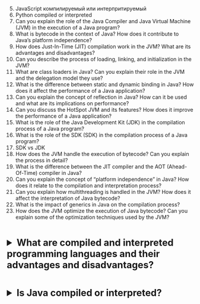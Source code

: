 
5. JavaScript компилируемый или интерпритируемый
6. Python compiled or interpreted
6. Can you explain the role of the Java Compiler and Java Virtual Machine (JVM) in the execution of a Java program?
7. What is bytecode in the context of Java? How does it contribute to Java’s platform independence?
8. How does Just-In-Time (JIT) compilation work in the JVM? What are its advantages and disadvantages?
9. Can you describe the process of loading, linking, and initialization in the JVM?
10. What are class loaders in Java? Can you explain their role in the JVM and the delegation model they use?
11. What is the difference between static and dynamic binding in Java? How does it affect the performance of a Java application?
12. Can you explain the concept of reflection in Java? How can it be used and what are its implications on performance?
13. Can you discuss the HotSpot JVM and its features? How does it improve the performance of a Java application?
14. What is the role of the Java Development Kit (JDK) in the compilation process of a Java program?
15. What is the role of the SDK (SDK) in the compilation process of a Java program?
16. SDK vs JDK
17. How does the JVM handle the execution of bytecode? Can you explain the process in detail?
18. What is the difference between the JIT compiler and the AOT (Ahead-Of-Time) compiler in Java?
19. Can you explain the concept of “platform independence” in Java? How does it relate to the compilation and interpretation process?
20. Can you explain how multithreading is handled in the JVM? How does it affect the interpretation of Java bytecode?
21. What is the impact of generics in Java on the compilation process?
22. How does the JVM optimize the execution of Java bytecode? Can you explain some of the optimization techniques used by the JVM?


[//]: # (What are compiled and interpreted programming 
        languages and their advantages and disadvantages?)
<br>
<details>
    <summary style="font-size: 25px;">
        <b>
            What are compiled and interpreted programming 
            languages and their advantages and disadvantages?
        </b>
    </summary>
<br>

**Compiled languages** are translated into machine code,
which can be executed by the processor.

+ They run faster and more efficiently
+ Has better control over hardware resources

- require an additional ‘build’ stage
- Every time you make changes, you will need to ‘rebuild’ the program

**Interpreted languages** are read and executed line by line by another program

+ immediately sees all changes and translates it to you
+ JIT (Just-In-Time) compilation
  + dynamic recompilation 
  + microarchitecture-specific speedups

- Interpreted languages are much slower than compiled ones.

</details>

[//]: # (Is Java compiled or interpreted?)
<br>
<details>
    <summary style="font-size: 25px;">
        <b>
            Is Java compiled or interpreted?
        </b>
    </summary>
<br>

Java is both compiled and interpreted. Here’s how it works:

**Compilation:** Java source code is first compiled into bytecode by the Java compiler.

**Interpretation:** The JVM interprets and executes this bytecode at runtime.

**Just-In-Time Compilation:** Modern JVMs also have a Just-In-Time (JIT) compiler. 
This means that the JVM optimizes our code at runtime 
to gain similar performance benefits to a compiled language.

</details>



